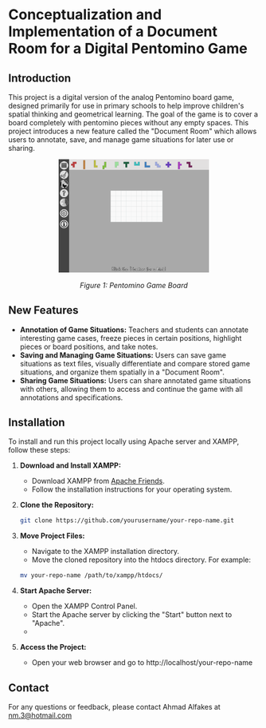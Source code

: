# Conceptualization and Implementation of a Document Room for a Digital Pentomino Game

## Introduction
This project is a digital version of the analog Pentomino board game, designed primarily for use in primary schools to help improve children's spatial thinking and geometrical learning. The goal of the game is to cover a board completely with pentomino pieces without any empty spaces. This project introduces a new feature called the "Document Room" which allows users to annotate, save, and manage game situations for later use or sharing.

<div align="center">
  <img src="https://github.com/AhmadUPB/pentomino_dr/blob/main/appinfo/game.png" alt="Pentomino Game Board"  style="width: 60%;">
  <p><em>Figure 1: Pentomino Game Board</em></p>
</div>

## New Features
- **Annotation of Game Situations:** Teachers and students can annotate interesting game cases, freeze pieces in certain positions, highlight pieces or board positions, and take notes.
- **Saving and Managing Game Situations:** Users can save game situations as text files, visually differentiate and compare stored game situations, and organize them spatially in a "Document Room".
- **Sharing Game Situations:** Users can share annotated game situations with others, allowing them to access and continue the game with all annotations and specifications.

## Installation
To install and run this project locally using Apache server and XAMPP, follow these steps:

1. **Download and Install XAMPP:**
   - Download XAMPP from [Apache Friends](https://www.apachefriends.org/index.html).
   - Follow the installation instructions for your operating system.

2. **Clone the Repository:**
   ```bash
   git clone https://github.com/yourusername/your-repo-name.git

3. **Move Project Files:**
   - Navigate to the XAMPP installation directory.
   - Move the cloned repository into the htdocs directory. For example:
   ```bash
   mv your-repo-name /path/to/xampp/htdocs/
4. **Start Apache Server:**
   - Open the XAMPP Control Panel.
   - Start the Apache server by clicking the "Start" button next to "Apache".
   - 
5. **Access the Project:**
   - Open your web browser and go to http://localhost/your-repo-name
  
## Contact
For any questions or feedback, please contact Ahmad Alfakes at nm.3@hotmail.com
